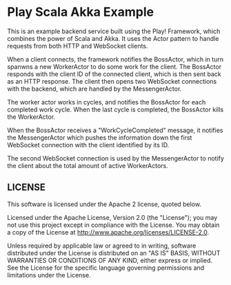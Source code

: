 # Play Scala Akka Example


This is an example backend service built using the Play! Framework, which combines the power of Scala and Akka. It uses the Actor pattern to handle requests from both HTTP and WebSocket clients.

When a client connects, the framework notifies the BossActor, which in turn spanwns a new WorkerActor to do some work for the client. The BossActor responds with the client ID of the connected client, which is then sent back as an HTTP response. The client then opens two WebSocket connections with the backend, which are handled by the MessengerActor.

The worker actor works in cycles, and notifies the BossActor for each completed work cycle. When the last cycle is completed, the BossActor kills the WorkerActor.

When the BossActor receives a "WorkCycleCompleted" message, it notifies the MessengerActor which pushes the information down the first WebSocket connection with the client identified by its ID.

The second WebSocket connection is used by the MessengerActor to notify the client about the total amount of active WorkerActors. 





## LICENSE

This software is licensed under the Apache 2 license, quoted below.

Licensed under the Apache License, Version 2.0 (the "License"); you may not use this project except in compliance with
the License. You may obtain a copy of the License at http://www.apache.org/licenses/LICENSE-2.0.

Unless required by applicable law or agreed to in writing, software distributed under the License is distributed on an
"AS IS" BASIS, WITHOUT WARRANTIES OR CONDITIONS OF ANY KIND, either express or implied. See the License for the specific
language governing permissions and limitations under the License.